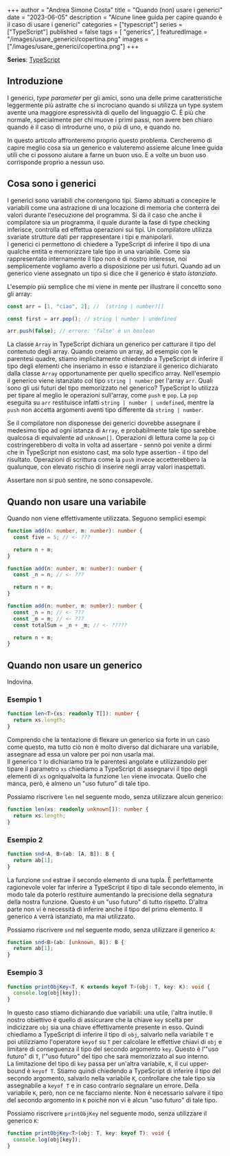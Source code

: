 +++
author = "Andrea Simone Costa"
title = "Quando (non) usare i generici"
date = "2023-06-05"
description = "Alcune linee guida per capire quando è il caso di usare i generici"
categories = ["typescript"]
series = ["TypeScript"]
published = false
tags = [
    "generics",
]
featuredImage = "/images/usare_generici/copertina.png"
images = ["/images/usare_generici/copertina.png"]
+++

__Series__: [TypeScript](/it/series/typescript/)

## Introduzione

I generici, _type parameter_ per gli amici, sono una delle prime caratteristiche leggermente più astratte che si incrociano quando si utilizza un type system avente una maggiore espressività di quello del linguaggio C. È più che normale, specialmente per chi muove i primi passi, non avere ben chiaro quando è il caso di introdurne uno, o più di uno, e quando no.

In questo articolo affronteremo proprio questo problema. Cercheremo di capire meglio cosa sia un generico e valuteremo assieme alcune linee guida utili che ci possono aiutare a farne un buon uso. E a volte un buon uso corrisponde proprio a nessun uso.

## Cosa sono i generici

I generici sono variabili che contengono tipi. Siamo abituati a concepire le variabili come una astrazione di una locazione di memoria che conterrà dei valori durante l'esecuzione del programma. Si dà il caso che anche il compilatore sia un programma, il quale durante la fase di type checking inferisce, controlla ed effettua operazioni sui tipi. Un compilatore utilizza svariate strutture dati per rappresentare i tipi e manipolarli.\
I generici ci permettono di chiedere a TypeScript di inferire il tipo di una qualche entità e memorizzare tale tipo in una variabile. Come sia rappresentato internamente il tipo non è di nostro interesse, noi semplicemente vogliamo averlo a disposizione per usi futuri. Quando ad un generico viene assegnato un tipo si dice che il generico è stato _istanziato_.

L'esempio più semplice che mi viene in mente  per illustrare il concetto sono gli array:
```ts
const arr = [1, "ciao", 2]; //  (string | number)[]

const first = arr.pop(); // string | number | undefined

arr.push(false); // errore: 'false' è un boolean
```
La classe `Array` in TypeScript dichiara un generico per catturare il tipo del contenuto degli array. Quando creiamo un array, ad esempio con le parentesi quadre, stiamo implicitamente chiedendo a TypeScript di inferire il tipo degli elementi che inseriamo in esso e istanziare il generico dichiarato dalla classe `Array` opportunamente per quello specifico array. Nell'esempio il generico viene istanziato col tipo `string | number` per l'array `arr`. Quali sono gli usi futuri del tipo memorizzato nel generico? TypeScript lo utilizza per tipare al meglio le operazioni sull'array, come `push` e `pop`. La `pop` eseguita su `arr` restituisce infatti `string | number | undefined`, mentre la `push` non accetta argomenti aventi tipo differente da `string | number`.

Se il compilatore non disponesse dei generici dovrebbe assegnare il medesimo tipo ad ogni istanza di `Array`, e probabilmente tale tipo sarebbe qualcosa di equivalente ad `unknown[]`. Operazioni di lettura come la `pop` ci costringerebbero di volta in volta ad assertare - sennò poi venite a dirmi che in TypeScript non esistono cast, ma solo type assertion - il tipo del risultato. Operazioni di scrittura come la `push` invece accetterebbero la qualunque, con elevato rischio di inserire negli array valori inaspettati.

Assertare non si può sentire, ne sono consapevole.

## Quando non usare una variabile

Quando non viene effettivamente utilizzata. Seguono semplici esempi:

```ts
function add(n: number, m: number): number {
  const five = 5; // <- ???

  return n + m;
}
```
```ts
function add(n: number, m: number): number {
  const _n = n; // <- ???

  return n + m;
}
```
```ts
function add(n: number, m: number): number {
  const _n = n; // <- ???
  const _m = m; // <- ???
  const totalSum = _n + _m; // <- ?????

  return n + m;
}
```

## Quando non usare un generico

Indovina.

### Esempio 1

```ts
function len<T>(xs: readonly T[]): number {
  return xs.length;
}
```
Comprendo che la tentazione di flexare un generico sia forte in un caso come questo, ma tutto ciò non è molto diverso dal dichiarare una variabile, assegnare ad essa un valore per poi non usarla mai.\
Il generico `T` lo dichiariamo tra le parentesi angolate e utilizzandolo per tipare il parametro `xs` chiediamo a TypeScript di assegnarvi il tipo degli elementi di `xs` ogniqualvolta la funzione `len` viene invocata. Quello che manca, però, è almeno un "uso futuro" di tale tipo.

Possiamo riscrivere `len` nel seguente modo, senza utilizzare alcun generico:

```ts
function len(xs: readonly unknown[]): number {
  return xs.length;
}
```

### Esempio 2

```ts
function snd<A, B>(ab: [A, B]): B {
  return ab[1];
}
```
La funzione `snd` estrae il secondo elemento di una tupla. È perfettamente ragionevole voler far inferire a TypeScript il tipo di tale secondo elemento, in modo tale da poterlo restituire aumentando la precisione della segnatura della nostra funzione. Questo è un "uso futuro" di tutto rispetto. D'altra parte non vi è necessità di inferire anche il tipo del primo elemento. Il generico `A` verrà istanziato, ma mai utilizzato.

Possiamo riscrivere `snd` nel seguente modo, senza utilizzare il generico `A`:

```ts
function snd<B>(ab: [unknown, B]): B {
  return ab[1];
}
```

### Esempio 3

```ts
function printObjKey<T, K extends keyof T>(obj: T, key: K): void {
  console.log(obj[key]);
}
```

In questo caso stiamo dichiarando due variabili: una utile, l'altra inutile. Il nostro obiettivo è quello di assicurare che la chiave `key` scelta per indicizzare `obj` sia una chiave effettivamente presente in esso. Quindi chiediamo a TypeScript di inferire il tipo di `obj`, salvarlo nella variabile `T` e poi utilizziamo l'operatore `keyof` su `T` per calcolare le effettive chiavi di `obj` e limitare di conseguenza il tipo del secondo argomento `key`. Questo è l'"uso futuro" di `T`, l'"uso futuro" del tipo che sarà memorizzato al suo interno.\
La limitazione del tipo di `key` passa per un'altra variabile, `K`, il cui upper-bound è `keyof T`. Stiamo quindi chiedendo a TypeScript di inferire il tipo del secondo argomento, salvarlo nella variabile `K`, controllare che tale tipo sia assegnabile a `keyof T` e in caso contrario segnalare un errore. Della variabile `K`, però, non ce ne facciamo niente. Non è necessario salvare il tipo del secondo argomento in `K` poiché non vi è alcun "uso futuro" di tale tipo.

Possiamo riscrivere `printObjKey` nel seguente modo, senza utilizzare il generico `K`:

```ts
function printObjKey<T>(obj: T, key: keyof T): void {
  console.log(obj[key]);
}
```
